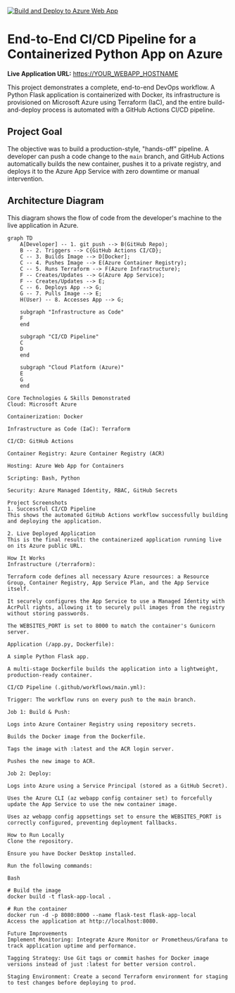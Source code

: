 [![Build and Deploy to Azure Web App](https://github.com/YOUR_USERNAME/YOUR_REPO/actions/workflows/main.yml/badge.svg)](https://github.com/YOUR_USERNAME/YOUR_REPO/actions/workflows/main.yml)

# End-to-End CI/CD Pipeline for a Containerized Python App on Azure

**Live Application URL:** [https://YOUR_WEBAPP_HOSTNAME](https://YOUR_WEBAPP_HOSTNAME)

This project demonstrates a complete, end-to-end DevOps workflow. A Python Flask application is containerized with Docker, its infrastructure is provisioned on Microsoft Azure using Terraform (IaC), and the entire build-and-deploy process is automated with a GitHub Actions CI/CD pipeline.

## Project Goal

The objective was to build a production-style, "hands-off" pipeline. A developer can push a code change to the `main` branch, and GitHub Actions automatically builds the new container, pushes it to a private registry, and deploys it to the Azure App Service with zero downtime or manual intervention.

## Architecture Diagram

This diagram shows the flow of code from the developer's machine to the live application in Azure.

```mermaid
graph TD
    A[Developer] -- 1. git push --> B(GitHub Repo);
    B -- 2. Triggers --> C{GitHub Actions CI/CD};
    C -- 3. Builds Image --> D[Docker];
    C -- 4. Pushes Image --> E(Azure Container Registry);
    C -- 5. Runs Terraform --> F(Azure Infrastructure);
    F -- Creates/Updates --> G(Azure App Service);
    F -- Creates/Updates --> E;
    C -- 6. Deploys App --> G;
    G -- 7. Pulls Image --> E;
    H(User) -- 8. Accesses App --> G;

    subgraph "Infrastructure as Code"
    F
    end

    subgraph "CI/CD Pipeline"
    C
    D
    end

    subgraph "Cloud Platform (Azure)"
    E
    G
    end
    
Core Technologies & Skills Demonstrated
Cloud: Microsoft Azure

Containerization: Docker

Infrastructure as Code (IaC): Terraform

CI/CD: GitHub Actions

Container Registry: Azure Container Registry (ACR)

Hosting: Azure Web App for Containers

Scripting: Bash, Python

Security: Azure Managed Identity, RBAC, GitHub Secrets

Project Screenshots
1. Successful CI/CD Pipeline
This shows the automated GitHub Actions workflow successfully building and deploying the application.

2. Live Deployed Application
This is the final result: the containerized application running live on its Azure public URL.

How It Works
Infrastructure (/terraform):

Terraform code defines all necessary Azure resources: a Resource Group, Container Registry, App Service Plan, and the App Service itself.

It securely configures the App Service to use a Managed Identity with AcrPull rights, allowing it to securely pull images from the registry without storing passwords.

The WEBSITES_PORT is set to 8000 to match the container's Gunicorn server.

Application (/app.py, Dockerfile):

A simple Python Flask app.

A multi-stage Dockerfile builds the application into a lightweight, production-ready container.

CI/CD Pipeline (.github/workflows/main.yml):

Trigger: The workflow runs on every push to the main branch.

Job 1: Build & Push:

Logs into Azure Container Registry using repository secrets.

Builds the Docker image from the Dockerfile.

Tags the image with :latest and the ACR login server.

Pushes the new image to ACR.

Job 2: Deploy:

Logs into Azure using a Service Principal (stored as a GitHub Secret).

Uses the Azure CLI (az webapp config container set) to forcefully update the App Service to use the new container image.

Uses az webapp config appsettings set to ensure the WEBSITES_PORT is correctly configured, preventing deployment fallbacks.

How to Run Locally
Clone the repository.

Ensure you have Docker Desktop installed.

Run the following commands:

Bash

# Build the image
docker build -t flask-app-local .

# Run the container
docker run -d -p 8080:8000 --name flask-test flask-app-local
Access the application at http://localhost:8080.

Future Improvements
Implement Monitoring: Integrate Azure Monitor or Prometheus/Grafana to track application uptime and performance.

Tagging Strategy: Use Git tags or commit hashes for Docker image versions instead of just :latest for better version control.

Staging Environment: Create a second Terraform environment for staging to test changes before deploying to prod.